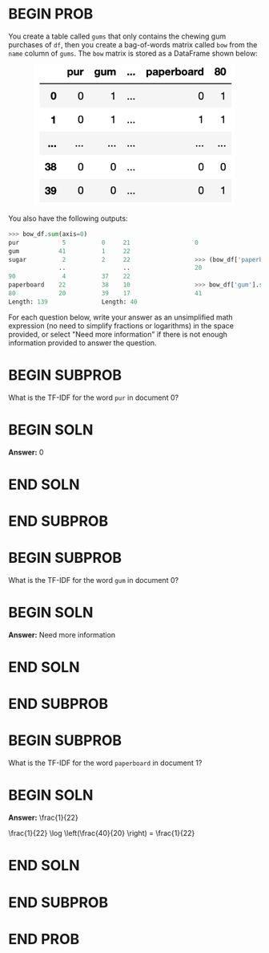 # BEGIN PROB

You create a table called `gums` that only contains the chewing gum
purchases of `df`, then you create a bag-of-words matrix called `bow`
from the `name` column of `gums`. The `bow` matrix is stored as a
DataFrame shown below:

<center><img src="../../assets/images/sp24-final/bow.png" width=400></center>

You also have the following outputs:

```python
>>> bow_df.sum(axis=0)    
pur            5          0     21                  0
gum           41          1     22
sugar          2          2     22                  >>> (bow_df['paperboard'] > 0).sum()
              ..                ..                  20
90             4          37    22
paperboard    22          38    10                  >>> bow_df['gum'].sum()
80            20          39    17                  41
Length: 139               Length: 40
```

For each question below, write your answer as an unsimplified math expression
(no need to simplify fractions or logarithms) in the space provided, or select
"Need more information" if there is not enough information provided to answer
the question.

# BEGIN SUBPROB

What is the TF-IDF for the word `pur` in document 0?

# BEGIN SOLN

**Answer:** 0

# END SOLN

# END SUBPROB



# BEGIN SUBPROB

What is the TF-IDF for the word `gum` in document 0?

# BEGIN SOLN

**Answer:** Need more information

# END SOLN

# END SUBPROB



# BEGIN SUBPROB

What is the TF-IDF for the word `paperboard` in document 1?

# BEGIN SOLN

**Answer:** \frac{1}{22}

\frac{1}{22} \log \left(\frac{40}{20} \right) = \frac{1}{22}

# END SOLN

# END SUBPROB

# END PROB